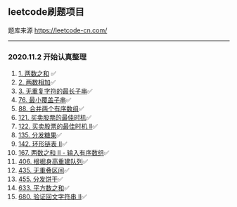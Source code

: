 ## leetcode刷题项目
题库来源 https://leetcode-cn.com/

---
### 2020.11.2 开始认真整理

1. [1. 两数之和](src/main/java/cn/zbq/leet0001/twosum/README.md) ✅
2. [2. 两数相加](src/main/java/cn/zbq/leet0002/addtwonumbers/README.md)✅
3. [3. 无重复字符的最长子串](src/main/java/cn/zbq/leet0003/lengthoflongestsubstring/README.md)✅
76. [76. 最小覆盖子串](src/main/java/cn/zbq/leet0076/minimumwindowsubstring/README.md)✅
88. [88. 合并两个有序数组](src/main/java/cn/zbq/leet0088/mergesortedarray/README.md)✅
121. [121. 买卖股票的最佳时机](src/main/java/cn/zbq/leet0121/besttimetobuyandsellstock/README.md)✅
122. [122. 买卖股票的最佳时机 II](src/main/java/cn/zbq/leet0122/besttimetobuyandsellstockii/README.md)✅
135. [135. 分发糖果](src/main/java/cn/zbq/leet0135/candy/README.md)✅
142. [142. 环形链表 II](src/main/java/cn/zbq/leet0142/linkedlistcycleii/README.md)✅
167. [167. 两数之和 II - 输入有序数组](src/main/java/cn/zbq/leet0167/twosumiiinputarrayissorted/README.md)✅
406. [406. 根据身高重建队列](src/main/java/cn/zbq/leet0406/reconstructqueue/README.md)✅
435. [435. 无重叠区间](src/main/java/cn/zbq/leet0435/nonoverlappingintervals/README.md)✅
455. [455. 分发饼干](src/main/java/cn/zbq/leet0455/assigncookies/README.md)✅
633. [633. 平方数之和](src/main/java/cn/zbq/leet0633/sumofsquarenumbers/README.md)✅
680. [680. 验证回文字符串 Ⅱ](src/main/java/cn/zbq/leet0680/validpalindromeii/README.md)✅